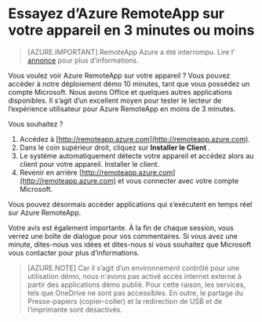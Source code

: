 
<properties
    pageTitle="Essayez d’Azure RemoteApp sur votre appareil en 3 minutes ou moins | Microsoft Azure"
    description="Testez Azure RemoteApp fonctionnalité sans installer le service."
    services="remoteapp"
    documentationCenter=""
    authors="lizap"
    manager="mbaldwin" />

<tags
    ms.service="remoteapp"
    ms.workload="compute"
    ms.tgt_pltfrm="na"
    ms.devlang="na"
    ms.topic="hero-article"
    ms.date="08/15/2016"
    ms.author="mbaldwin" />



# <a name="try-azure-remoteapp-on-your-device-in-3-minutes-or-less"></a>Essayez d’Azure RemoteApp sur votre appareil en 3 minutes ou moins

> [AZURE.IMPORTANT]
> RemoteApp Azure a été interrompu. Lire l' [annonce](https://go.microsoft.com/fwlink/?linkid=821148) pour plus d’informations.

Vous voulez voir Azure RemoteApp sur votre appareil ? Vous pouvez accéder à notre déploiement démo 10 minutes, tant que vous possédez un compte Microsoft. Nous avons Office et quelques autres applications disponibles. Il s’agit d’un excellent moyen pour tester le lecteur de l’expérience utilisateur pour Azure RemoteApp en moins de 3 minutes.

Vous souhaitez ?

1. Accédez à [http://remoteapp.azure.com](http://remoteapp.azure.com).
2. Dans le coin supérieur droit, cliquez sur **Installer le Client** .  
3. Le système automatiquement détecte votre appareil et accédez alors au client pour votre appareil. Installer le client.
4. Revenir en arrière [http://remoteapp.azure.com](http://remoteapp.azure.com) et vous connecter avec votre compte Microsoft.

Vous pouvez désormais accéder applications qui s’exécutent en temps réel sur Azure RemoteApp.

Votre avis est également importante. À la fin de chaque session, vous verrez une boîte de dialogue pour vos commentaires. Si vous avez une minute, dites-nous vos idées et dites-nous si vous souhaitez que Microsoft vous contacter pour plus d’informations.

>[AZURE.NOTE] Car il s’agit d’un environnement contrôlé pour une utilisation démo, nous n'avons pas activé accès internet externe à partir des applications démo publié. Pour cette raison, les services, tels que OneDrive ne sont pas accessibles. En outre, le partage du Presse-papiers (copier-coller) et la redirection de USB et de l’imprimante sont désactivés.  
